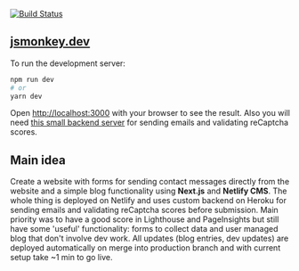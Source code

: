 [![Build Status](https://badges.netlify.com/api/jsmonkey.svg?branch=main)](https://app.netlify.com/sites/jsmonkey/deploys)
## [jsmonkey.dev](https://jsmonkey.dev)

To run the development server:

```bash
npm run dev
# or
yarn dev
```

Open [http://localhost:3000](http://localhost:3000) with your browser to see the result.
Also you will need [this small backend server](https://github.com/GavrilenkoGeorgi/jsm-backend) for sending emails and validating reCaptcha scores.

## Main idea

Create a website with forms for sending contact messages directly from the website and a simple blog functionality using **Next.js** and **Netlify CMS**. The whole thing is deployed on Netlify and uses custom backend on Heroku for sending emails and validating reCaptcha scores before submission. Main priority was to have a good score in Lighthouse and PageInsights but still have some 'useful' functionality: forms to collect data and user managed blog that don't involve dev work. All updates (blog entries, dev updates) are deployed automatically on merge into production branch and with current setup take ~1 min to go live.
